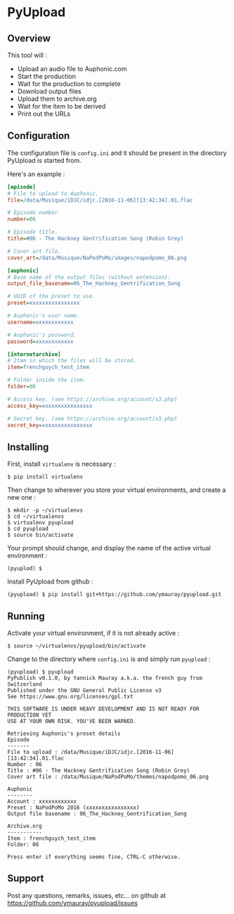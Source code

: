 # PyUpload
## Overview
This tool will :
* Upload an audio file to Auphonic.com
* Start the production
* Wait for the production to complete
* Download output files
* Upload them to archive.org
* Wait for the item to be derived
* Print out the URLs

## Configuration
The configuration file is `config.ini` and it should be present in the directory PyUpload is started from.

Here's an example :
```ini
[episode]
# File to upload to Auphonic.
file=/data/Musique/iDJC/idjc.[2016-11-06][13:42:34].01.flac

# Episode number.
number=06

# Episode title.
title=#06 - The Hackney Gentrification Song (Robin Grey)

# Cover art file.
cover_art=/data/Musique/NaPodPoMo/images/napodpomo_06.png

[auphonic]
# Base name of the output files (without extension).
output_file_basename=06_The_Hackney_Gentrification_Song

# UUID of the preset to use.
preset=xxxxxxxxxxxxxxxx

# Auphonic's user name.
username=xxxxxxxxxxxx

# Auphonic's password.
password=xxxxxxxxxxxx

[internetarchive]
# Item in which the files will be stored.
item=frenchguych_test_item

# Folder inside the item.
folder=06

# Access key. (see https://archive.org/account/s3.php)
access_key=xxxxxxxxxxxxxxxx

# Secret key. (see https://archive.org/account/s3.php)
secret_key=xxxxxxxxxxxxxxxx
```

## Installing
First, install `virtualenv` is necessary :
```
$ pip install virtualenv
```
Then change to wherever you store your virtual environments, and create a new one :
```
$ mkdir -p ~/virtualenvs
$ cd ~/virtualenvs
$ virtualenv pyupload
$ cd pyupload
$ source bin/activate
```
Your prompt should change, and display the name of the active virtual environment :
```
(pyuplod) $
```
Install PyUpload from github :
```
(pyupload) $ pip install git+https://github.com/ymauray/pyupload.git
```
## Running
Activate your virtual environment, if it is not already active :
```
$ source ~/virtualenvs/pyupload/bin/activate
```
Change to the directory where `config.ini` is and simply run `pyupload` :
```
(pyupload) $ pyupload
PyPublish v0.1.0, by Yannick Mauray a.k.a. the french guy from Switzerland
Published under the GNU General Public License v3
See https://www.gnu.org/licenses/gpl.txt

THIS SOFTWARE IS UNDER HEAVY DEVELOPMENT AND IS NOT READY FOR PRODUCTION YET
USE AT YOUR OWN RISK. YOU'VE BEEN WARNED.

Retrieving Auphonic's preset details
Episode
-------
File to upload : /data/Musique/iDJC/idjc.[2016-11-06][13:42:34].01.flac
Number : 06
Title : #06 - The Hackney Gentrification Song (Robin Grey)
Cover art file : /data/Musique/NaPodPoMo/themes/napodpomo_06.png

Auphonic
--------
Account : xxxxxxxxxxxx
Preset : NaPodPoMo 2016 (xxxxxxxxxxxxxxxx)
Output file basename : 06_The_Hackney_Gentrification_Song

Archive.org
-----------
Item : frenchguych_test_item
Folder: 06

Press enter if everything seems fine, CTRL-C otherwise. 
```
## Support
Post any questions, remarks, issues, etc... on github at https://github.com/ymauray/pyupload/issues


